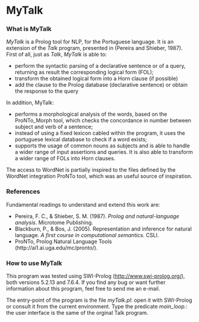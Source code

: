 # MyTalk

### What is MyTalk

<i>MyTalk</i> is a Prolog tool for NLP, for the Portuguese language. It is an extension of the <i>Talk</i> program, presented in (Pereira and Shieber, 1987). First of all, just as <i>Talk</i>, <i>MyTalk</i> is able to:
<ul>
  <li>perform the syntactic parsing of a declarative sentence or of a query, returning as result the corresponding logical form (FOL);</li>
  <li>transform the obtained logical form into a Horn clause (if possible)</li>
  <li>add the clause to the Prolog database (declarative sentence) or obtain the response to the query</li>
</ul>

In addition, MyTalk:
 <ul>
  <li>performs a morphological analysis of the words, based on the ProNTo_Morph tool, which checks the concordance in number between subject and verb of a sentence;</li>
  <li>instead of using a fixed lexicon cabled within the program, it uses the portuguese lexical database to check if a word exists;</li>
  <li>supports the usage of common nouns as subjects and is able to handle a wider range of input assertions and queries. It is also able to transform a wider range of FOLs into Horn clauses.

</ul>

The access to WordNet is partially inspired to the files defined by the WordNet integration ProNTo tool, which was an useful source of inspiration.

### References

Fundamental readings to understand and extend this work are:
<ul>
<li>Pereira, F. C., & Shieber, S. M. (1987). <i>Prolog and natural-language analysis</i>. Microtome Publishing.</li>

<li>Blackburn, P., & Bos, J. (2005). Representation and inference for natural language. <i>A first course in computational semantics.</i> CSLI.</li>

<li>ProNTo, Prolog Natural Language Tools (http://ai1.ai.uga.edu/mc/pronto/).</li>
</ul>
 
### How to use MyTalk

This program was tested using SWI-Prolog (http://www.swi-prolog.org/), both versions 5.2.13 and 7.6.4. If you find any bug or want further information about this program, feel free to send me an e-mail.

The entry-point of the program is the file <i>myTalk.pl</i>: open it with SWI-Prolog or consult it from the current environment. Type the predicate <i>main_loop.</i>: the user interface is the same of the orginal Talk program.
